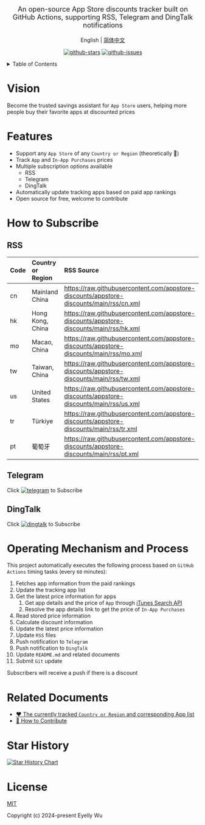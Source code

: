 <div align="center">
  <p style="font-size: 18px;">An open-source App Store discounts tracker built on GitHub Actions, supporting RSS, Telegram and DingTalk notifications</p>


English | [简体中文](https://github.com/appstore-discounts/appstore-discounts/blob/main/README_zh-CN.md)



[![github-stars](https://img.shields.io/github/stars/eyelly-wu/appstore-discounts?style=social "github-stars")](https://github.com/appstore-discounts/appstore-discounts/stargazers "github-stars")
[![github-issues](https://img.shields.io/github/issues-raw/eyelly-wu/appstore-discounts "github-issues")](https://github.com/appstore-discounts/appstore-discounts/issues "github-issues")


</div>
<details >
  <summary>Table of Contents</summary>

  [Vision](#vision)<br/>
  [Features](#features)<br/>
  [How to Subscribe](#how-to-subscribe)<br/>
  &emsp;&emsp;[RSS](#rss)<br/>
  &emsp;&emsp;[Telegram](#telegram)<br/>
  &emsp;&emsp;[DingTalk](#dingtalk)<br/>
  [Operating Mechanism and Process](#operating-mechanism-and-process)<br/>
  [Related Documents](#related-documents)<br/>
  [Star History](#star-history)<br/>
  [License](#license)<br/>

</details>


# Vision
Become the trusted savings assistant for  `App Store`  users, helping more people buy their favorite apps at discounted prices
# Features

* Support any  `App Store`  of any  `Country or Region`  (theoretically 🤔)
* Track  `App`  and  `In-App Purchases`  prices
* Multiple subscription options available
   * RSS
   * Telegram
   * DingTalk
* Automatically update tracking apps based on paid app rankings
* Open source for free, welcome to contribute


# How to Subscribe

## RSS

|Code|Country or Region|RSS  Source|
|:-|:-|:-|
|cn|Mainland China|https://raw.githubusercontent.com/appstore-discounts/appstore-discounts/main/rss/cn.xml|
|hk|Hong Kong, China|https://raw.githubusercontent.com/appstore-discounts/appstore-discounts/main/rss/hk.xml|
|mo|Macao, China|https://raw.githubusercontent.com/appstore-discounts/appstore-discounts/main/rss/mo.xml|
|tw|Taiwan, China|https://raw.githubusercontent.com/appstore-discounts/appstore-discounts/main/rss/tw.xml|
|us|United States|https://raw.githubusercontent.com/appstore-discounts/appstore-discounts/main/rss/us.xml|
|tr|Türkiye|https://raw.githubusercontent.com/appstore-discounts/appstore-discounts/main/rss/tr.xml|
|pt|葡萄牙|https://raw.githubusercontent.com/appstore-discounts/appstore-discounts/main/rss/pt.xml|

## Telegram
Click  [![telegram](https://img.shields.io/badge/Telegram-Channel-blue?style=flat&logo=telegram "telegram")](https://t.me/appstore_discounts "telegram-channel")  to Subscribe
## DingTalk
Click  [![dingtalk](https://img.alicdn.com/imgextra/i3/O1CN01WMvMRG1ks3Ixc9x1v_!!6000000004738-55-tps-32-32.svg "dingtalk")](https://qr.dingtalk.com/action/joingroup?code=v1,k1,o9TXTPxGRNhCmrTUa4cHymeJCIcRiimCsH4FqEnbEWU=&_dt_no_comment=1&origin=11 "dingtalk")  to Subscribe
# Operating Mechanism and Process
This project automatically executes the following process based on  `GitHub Actions`  timing tasks (every  `60`  minutes):
1. Fetches app information from the paid rankings
2. Update the tracking app list
3. Get the latest price information for apps
   1. Get app details and the price of  `App`  through  [iTunes Search API](https://developer.apple.com/library/archive/documentation/AudioVideo/Conceptual/iTuneSearchAPI/Searching.html#//apple_ref/doc/uid/TP40017632-CH5-SW1) 
   2. Resolve the app details link to get the price of  `In-App Purchases` 
4. Read stored price information
5. Calculate discount information
6. Update the latest price information
7. Update  `RSS`  files
8. Push notification to  `Telegram` 
9. Push notification to  `DingTalk` 
10. Update  `README.md`  and related documents
11. Submit  `Git`  update

Subscribers will receive a push if there is a discount
# Related Documents

* [❤️ The currently tracked  `Country or Region`  and corresponding App list](https://github.com/appstore-discounts/appstore-discounts/blob/main/docs/dist/FOCUS.md)
* [🤝 How to Contribute](https://github.com/appstore-discounts/appstore-discounts/blob/main/docs/dist/CONTRIBUTION_GUIDELINES.md)


# Star History
<a href="https://star-history.com/#eyelly-wu/appstore-discounts&Date">
  <picture>
    <source media="(prefers-color-scheme: dark)" srcset="https://api.star-history.com/svg?repos=eyelly-wu/appstore-discounts&type=Date&theme=dark"></source><source media="(prefers-color-scheme: light)" srcset="https://api.star-history.com/svg?repos=eyelly-wu/appstore-discounts&type=Date"></source><img alt="Star History Chart" src="https://api.star-history.com/svg?repos=eyelly-wu/appstore-discounts&type=Date" />
  </picture>
</a>

# License
[MIT](./LICENSE)

Copyright (c) 2024-present Eyelly Wu